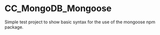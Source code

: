 # CC_MongoDB_Mongoose
Simple test project to show basic syntax for the use of the mongoose npm package.
